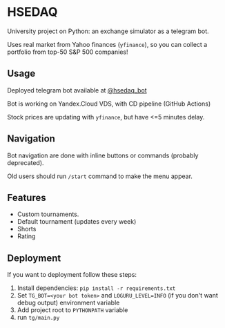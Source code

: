 # HSEDAQ

University project on Python: an exchange simulator as a telegram bot.

Uses real market from Yahoo finances (`yfinance`), so you can collect a portfolio from top-50 S&P 500 companies!

## Usage

Deployed telegram bot available at  [@hsedaq_bot](https://t.me/hsedaq_bot)

Bot is working on Yandex.Cloud VDS, with CD pipeline (GitHub Actions)

Stock prices are updating with `yfinance`, but have <=5 minutes delay.

## Navigation

Bot navigation are done with inline buttons or commands (probably deprecated).

Old users should run `/start` command to make the menu appear.

## Features

- Custom tournaments.
- Default tournament (updates every week)
- Shorts
- Rating

## Deployment

If you want to deployment follow these steps:

1. Install dependencies: `pip install -r requirements.txt`
2. Set `TG_BOT=<your bot token>` and `LOGURU_LEVEL=INFO` (if you don't want debug output) environment variable
3. Add project root to `PYTHONPATH` variable
4. run `tg/main.py`